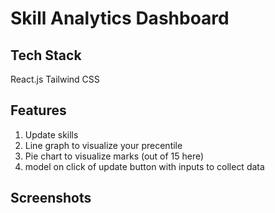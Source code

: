 # Skill Analytics Dashboard

## Tech Stack

React.js
Tailwind CSS

## Features

1. Update skills
2. Line graph to visualize your precentile
3. Pie chart to visualize marks (out of 15 here)
4. model on click of update button with inputs to collect data

## Screenshots
